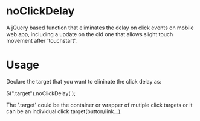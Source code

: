 # noClickDelay
A jQuery based function that eliminates the delay on click events on mobile web app, including a update on the old one that allows slight touch movement after 'touchstart'.

# Usage
Declare the target that you want to elininate the click delay as:

$(".target").noClickDelay( );

The '.target' could be the container or wrapper of mutiple click targets or it can be an individual click target(button/link...).
